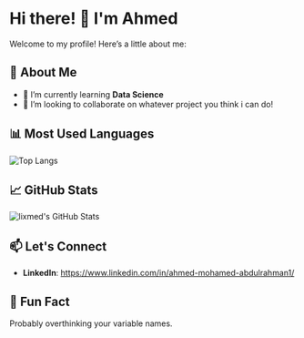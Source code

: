 # Hi there! 👋 I'm Ahmed

Welcome to my profile! Here’s a little about me:

## 🚀 About Me
- 🌱 I’m currently learning **Data Science**
- 👯 I’m looking to collaborate on whatever project you think i can do!

## 📊 Most Used Languages

![Top Langs](https://github-readme-stats.vercel.app/api/top-langs/?username=lixmed&layout=compact&theme=radical)

## 📈 GitHub Stats
![lixmed's GitHub Stats](https://github-readme-stats.vercel.app/api?username=lixmed&show_icons=true&theme=radical)

## 📫 Let's Connect
- **LinkedIn**: https://www.linkedin.com/in/ahmed-mohamed-abdulrahman1/

## 🌟 Fun Fact
Probably overthinking your variable names.
